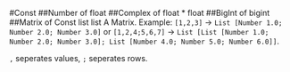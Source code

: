 ﻿#Const
##Number of float
##Complex of float * float
##BigInt of bigint
##Matrix of Const list list
A Matrix. Example: `[1,2,3]` -> `List [Number 1.0; Number 2.0; Number 3.0]` 
or `[1,2,4;5,6,7]` -> `List [List [Number 1.0; Number 2.0; Number 3.0]; List [Number 4.0; Number 5.0; Number 6.0]]`. 


`,` seperates values, `;` seperates rows.
